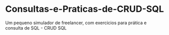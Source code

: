 # Consultas-e-Praticas-de-CRUD-SQL
Um pequeno simulador de freelancer, com exercicios para prática e consulta de SQL - CRUD SQL
